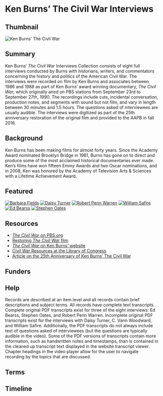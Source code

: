 # Ken Burns’ The Civil War Interviews

## Thumbnail

![Ken Burns' The Civil War](https://s3.amazonaws.com/americanarchive.org/special-collections/CivilWarKenBurns.jpg "Ken Burns' The Civil War")

## Summary

Ken Burns’ <em>The Civil War</em> Interviews Collection consists of eight full interviews conducted by Burns with historians, writers, and commentators concerning the history and politics of the American Civil War. The interviews were recorded on film by Ken Burns and associates between 1986 and 1988 as part of Ken Burns’ award winning documentary, <em>The Civil War</em>, which originally aired on PBS stations from September 23rd to September 27th, 1990. The recordings include cuts, incidental conversation, production notes, and segments with sound but not film, and vary in length between 30 minutes and 1.5 hours. The questions asked of interviewees are usually audible. The interviews were digitized as part of the 25th anniversary restoration of the original film and provided to the AAPB in fall 2016.

## Background

Ken Burns has been making films for almost forty years. Since the Academy Award nominated Brooklyn Bridge in 1981, Burns has gone on to direct and produce some of the most acclaimed historical documentaries ever made. Ken’s films have won fifteen Emmy Awards and two Oscar nominations, and in 2008, Ken was honored by the Academy of Television Arts & Sciences with a Lifetime Achievement Award.

## Featured

[![Barbara Fields](https://s3.amazonaws.com/americanarchive.org/special-collections/cpb-aacip_509-2r3nv99t98.jpg)](/catalog/cpb-aacip_509-2r3nv99t98)
[![Daisy Turner](https://s3.amazonaws.com/americanarchive.org/special-collections/cpb-aacip_509-6h4cn6zm21.jpg)](/catalog/cpb-aacip_509-6h4cn6zm21)
[![Robert Penn Warren](https://s3.amazonaws.com/americanarchive.org/special-collections/cpb-aacip_509-f18sb3xm7h.jpg)](/catalog/cpb-aacip_509-f18sb3xm7h)
[![William Safire](https://s3.amazonaws.com/americanarchive.org/special-collections/cpb-aacip_509-js9h41kc8n.jpg)](/catalog/cpb-aacip_509-js9h41kc8n)
[![Ed Bearss](https://s3.amazonaws.com/americanarchive.org/special-collections/cpb-aacip_509-pk06w9749m.jpg)](/catalog/cpb-aacip_509-pk06w9749m)
[![Stephen Oates](https://s3.amazonaws.com/americanarchive.org/special-collections/cpb-aacip_509-t727941r7b.jpg)](/catalog/cpb-aacip_509-t727941r7b)

## Resources

- [<em>The Civil War</em> on PBS.org](http://www.pbs.org/kenburns/civil-war/)
- [Restoring <em>The Civil War</em> film](http://www.pbs.org/kenburns/civil-war/restoring-film/)
- [<em>The Civil War</em> on Ken Burns’ website](http://www.wnyc.org/series/archives-and-preservation/)
- [Civil War Resources at the Library of Congress](https://www.loc.gov/rr/main/uscw_rec_links/civilwarlinks.html)
- [Article on the 25th Anniversary of Ken Burns’ The Civil War](https://www.neh.gov/humanities/2015/septemberoctober/feature/the-civil-war-ken-burns-reinvented-the-television-history-d)

## Funders

## Help

Records are described at an item level and all records contain brief descriptions and subject terms. All records have complete text transcripts. Complete original PDF transcripts exist for three of the eight interviews: Ed Bearss, Stephen Oates, and Robert Penn Warren. Incomplete original PDF transcripts exist for the interviews with Daisy Turner, C. Vann Woodward, and William Safire. Additionally, the PDF transcripts do not always include text of questions asked of interviewees (but the questions are typically audible in the video). Some of the PDF versions of transcripts contain more information, such as handwritten notes and timestamps, than is contained in the cleaned up transcript text displayed in the website transcript viewer. Chapter headings in the video player allow for the user to navigate recording by the topics that are discussed.

## Terms

## Timeline
